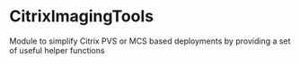 # CitrixImagingTools
Module to simplify Citrix PVS or MCS based deployments by providing a set of useful helper functions
